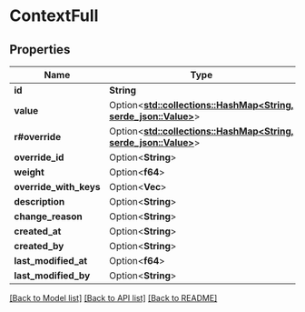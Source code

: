 # ContextFull

## Properties

Name | Type | Description | Notes
------------ | ------------- | ------------- | -------------
**id** | **String** |  | 
**value** | Option<[**std::collections::HashMap<String, serde_json::Value>**](serde_json::Value.md)> |  | [optional]
**r#override** | Option<[**std::collections::HashMap<String, serde_json::Value>**](serde_json::Value.md)> |  | [optional]
**override_id** | Option<**String**> |  | [optional]
**weight** | Option<**f64**> |  | [optional]
**override_with_keys** | Option<**Vec<String>**> |  | [optional]
**description** | Option<**String**> |  | [optional]
**change_reason** | Option<**String**> |  | [optional]
**created_at** | Option<**String**> |  | [optional]
**created_by** | Option<**String**> |  | [optional]
**last_modified_at** | Option<**f64**> |  | [optional]
**last_modified_by** | Option<**String**> |  | [optional]

[[Back to Model list]](../README.md#documentation-for-models) [[Back to API list]](../README.md#documentation-for-api-endpoints) [[Back to README]](../README.md)


